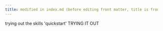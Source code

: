```yaml
---
title: modified in index.md (before editing front matter, title is from config)
---
```


trying out the skills 'quickstart' TRYING IT OUT
